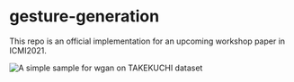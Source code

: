 # gesture-generation

This repo is an official implementation for an upcoming workshop paper in ICMI2021.

![A simple sample for wgan on TAKEKUCHI dataset](demo/cl34-dev8.gif)
